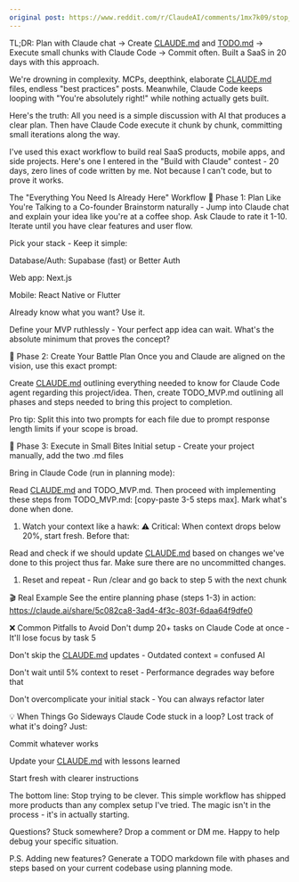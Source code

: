 ```yaml
---
original post: https://www.reddit.com/r/ClaudeAI/comments/1mx7k09/stop_overcomplicating_claude_code_the_dead_simple/
---
```


TL;DR: Plan with Claude chat → Create [CLAUDE.md](http://claude.md/) and [TODO.md](http://todo.md/) → Execute small chunks with Claude Code → Commit often. Built a SaaS in 20 days with this approach.

We're drowning in complexity. MCPs, deepthink, elaborate [CLAUDE.md](http://claude.md/) files, endless "best practices" posts. Meanwhile, Claude Code keeps looping with "You're absolutely right!" while nothing actually gets built.

Here's the truth: All you need is a simple discussion with AI that produces a clear plan. Then have Claude Code execute it chunk by chunk, committing small iterations along the way.

I've used this exact workflow to build real SaaS products, mobile apps, and side projects. Here's one I entered in the "Build with Claude" contest - 20 days, zero lines of code written by me. Not because I can't code, but to prove it works.

The "Everything You Need Is Already Here" Workflow
📝 Phase 1: Plan Like You're Talking to a Co-founder
Brainstorm naturally - Jump into Claude chat and explain your idea like you're at a coffee shop. Ask Claude to rate it 1-10. Iterate until you have clear features and user flow.

Pick your stack - Keep it simple:

Database/Auth: Supabase (fast) or Better Auth

Web app: Next.js

Mobile: React Native or Flutter

Already know what you want? Use it.

Define your MVP ruthlessly - Your perfect app idea can wait. What's the absolute minimum that proves the concept?

🎯 Phase 2: Create Your Battle Plan
Once you and Claude are aligned on the vision, use this exact prompt:

Create [CLAUDE.md](http://claude.md/) outlining everything needed to know for Claude Code agent regarding this project/idea. Then, create TODO_MVP.md outlining all phases and steps needed to bring this project to completion.

Pro tip: Split this into two prompts for each file due to prompt response length limits if your scope is broad.

🚀 Phase 3: Execute in Small Bites
Initial setup - Create your project manually, add the two .md files

Bring in Claude Code (run in planning mode):

Read [CLAUDE.md](http://claude.md/) and TODO_MVP.md. Then proceed with implementing these steps from TODO_MVP.md: [copy-paste 3-5 steps max]. Mark what's done when done.

1. Watch your context like a hawk: ⚠️ Critical: When context drops below 20%, start fresh. Before that:

Read and check if we should update [CLAUDE.md](http://claude.md/) based on changes we've done to this project thus far. Make sure there are no uncommitted changes.

1. Reset and repeat - Run /clear and go back to step 5 with the next chunk

🎬 Real Example
See the entire planning phase (steps 1-3) in action:
https://claude.ai/share/5c082ca8-3ad4-4f3c-803f-6daa64f9dfe0

❌ Common Pitfalls to Avoid
Don't dump 20+ tasks on Claude Code at once - It'll lose focus by task 5

Don't skip the [CLAUDE.md](http://claude.md/) updates - Outdated context = confused AI

Don't wait until 5% context to reset - Performance degrades way before that

Don't overcomplicate your initial stack - You can always refactor later

💡 When Things Go Sideways
Claude Code stuck in a loop? Lost track of what it's doing? Just:

Commit whatever works

Update your [CLAUDE.md](http://claude.md/) with lessons learned

Start fresh with clearer instructions

The bottom line: Stop trying to be clever. This simple workflow has shipped more products than any complex setup I've tried. The magic isn't in the process - it's in actually starting.

Questions? Stuck somewhere? Drop a comment or DM me. Happy to help debug your specific situation.

P.S. Adding new features? Generate a TODO markdown file with phases and steps based on your current codebase using planning mode.